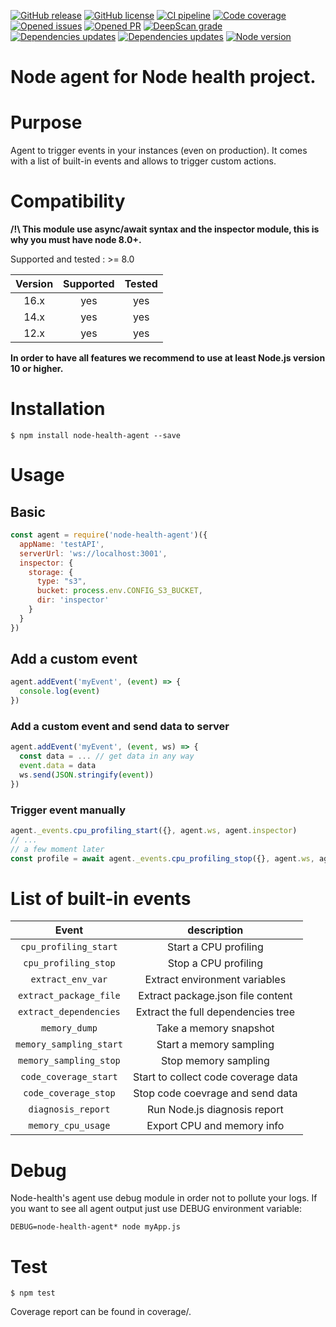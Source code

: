 [![GitHub release](https://img.shields.io/npm/v/node-health-agent.svg)](https://github.com/wallet77/node-health-agent/releases/)
[![GitHub license](https://img.shields.io/github/license/wallet77/node-health-agent)](https://github.com/wallet77/node-health-agent/blob/master/LICENSE)
[![CI pipeline](https://github.com/wallet77/node-health-agent/workflows/Node.js%20CI/badge.svg)](https://github.com/wallet77/node-health-agent/actions?query=workflow%3A%22Node.js+CI%22)
[![Code coverage](https://codecov.io/gh/wallet77/node-health-agent/branch/master/graph/badge.svg)](https://codecov.io/gh/wallet77/node-health-agent)
[![Opened issues](https://img.shields.io/github/issues-raw/wallet77/node-health-agent)](https://github.com/wallet77/node-health-agent/issues)
[![Opened PR](https://img.shields.io/github/issues-pr-raw/wallet77/node-health-agent)](https://github.com/wallet77/node-health-agent/pulls)
[![DeepScan grade](https://deepscan.io/api/teams/12061/projects/15018/branches/292503/badge/grade.svg)](https://deepscan.io/dashboard#view=project&tid=12061&pid=15018&bid=292503)
[![Dependencies updates](https://img.shields.io/david/wallet77/node-health-agent.svg)](https://github.com/wallet77/node-health-agent)
[![Dependencies updates](https://img.shields.io/david/dev/wallet77/node-health-agent.svg)](https://github.com/wallet77/node-health-agent)
[![Node version](https://img.shields.io/node/v-lts/node-health-agent.svg)](https://github.com/wallet77/node-health-agent)

# Node agent for Node health project.

# Purpose

Agent to trigger events in your instances (even on production).
It comes with a list of built-in events and allows to trigger custom actions.

# Compatibility

**/!\ This module use async/await syntax and the inspector module, this is why you must have node 8.0+.**

Supported and tested : >= 8.0

| Version       | Supported     | Tested         |
|:-------------:|:-------------:|:--------------:|
| 16.x          | yes           | yes            |
| 14.x          | yes           | yes            |
| 12.x          | yes           | yes            |

**In order to have all features we recommend to use at least Node.js version 10 or higher.**

# Installation

```console
$ npm install node-health-agent --save
```

# Usage

## Basic
```javascript
const agent = require('node-health-agent')({
  appName: 'testAPI',
  serverUrl: 'ws://localhost:3001',
  inspector: {
    storage: {
      type: "s3",
      bucket: process.env.CONFIG_S3_BUCKET,
      dir: 'inspector'
    }
  }
})

```

## Add a custom event
```javascript
agent.addEvent('myEvent', (event) => {
  console.log(event)
})
```

### Add a custom event and send data to server
```javascript
agent.addEvent('myEvent', (event, ws) => {
  const data = ... // get data in any way
  event.data = data
  ws.send(JSON.stringify(event))
})
```

### Trigger event manually
```javascript
agent._events.cpu_profiling_start({}, agent.ws, agent.inspector)
// ...
// a few moment later
const profile = await agent._events.cpu_profiling_stop({}, agent.ws, agent.inspector)
```


# List of built-in events

| Event                        | description                                |
|:----------------------------:|:------------------------------------------:|
| `cpu_profiling_start`        | Start a CPU profiling                      |
| `cpu_profiling_stop`         | Stop a CPU profiling                       |
| `extract_env_var`            | Extract environment variables              |
| `extract_package_file`       | Extract package.json file content          |
| `extract_dependencies`       | Extract the full dependencies tree         |
| `memory_dump`                | Take a memory snapshot                     |
| `memory_sampling_start`      | Start a memory sampling                    |
| `memory_sampling_stop`       | Stop memory sampling                       |
| `code_coverage_start`        | Start to collect code coverage data        |
| `code_coverage_stop`         | Stop code coevrage and send data           |
| `diagnosis_report`           | Run Node.js diagnosis report               |
| `memory_cpu_usage`           | Export CPU and memory info                 |

# Debug

Node-health's agent use debug module in order not to pollute your logs.
If you want to see all agent output just use DEBUG environment variable:

```console
DEBUG=node-health-agent* node myApp.js
```

# Test

```console
$ npm test
```

Coverage report can be found in coverage/.
